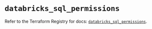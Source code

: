 # `databricks_sql_permissions`

Refer to the Terraform Registry for docs: [`databricks_sql_permissions`](https://registry.terraform.io/providers/databricks/databricks/1.81.1/docs/resources/sql_permissions).
